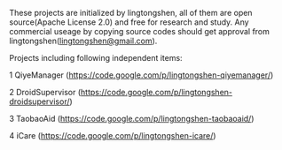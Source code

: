 These projects are initialized by lingtongshen, all of them are open source(Apache License 2.0) and free for research and study. Any commercial useage by copying source codes should get approval from lingtongshen(lingtongshen@gmail.com).

Projects including following independent items:

1 QiyeManager (https://code.google.com/p/lingtongshen-qiyemanager/)

2 DroidSupervisor (https://code.google.com/p/lingtongshen-droidsupervisor/)

3 TaobaoAid (https://code.google.com/p/lingtongshen-taobaoaid/)

4 iCare (https://code.google.com/p/lingtongshen-icare/)



